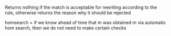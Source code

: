 Returns nothing if the match is acceptable for rewriting according to the rule, otherwise returns the reason why it should be rejected

homsearch = if we know ahead of time that m was obtained m via automatic hom              search, then we do not need to make certain checks
